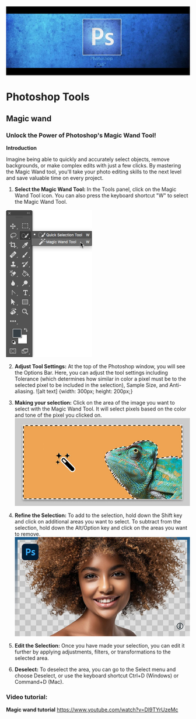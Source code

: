 ![alt text][def]

# Photoshop Tools
## Magic wand 
### Unlock the Power of Photoshop's Magic Wand Tool!
**Introduction** 

Imagine being able to quickly and accurately select objects, remove backgrounds, or make complex edits with just a few clicks. By mastering the Magic Wand tool, you'll take your photo editing skills to the next level and save valuable time on every project. 

1. **Select the Magic Wand Tool:**  In the Tools panel, click on the Magic Wand Tool icon. You can also press the keyboard shortcut "W" to select the Magic Wand Tool.

![Select Magic wand](magic-wand-tool-shortcut.png)

2. **Adjust Tool Settings:** At the top of the Photoshop window, you will see the Options Bar. Here, you can adjust the tool settings including Tolerance (which determines how similar in color a pixel must be to the selected pixel to be included in the selection), Sample Size, and Anti-aliasing. 
![alt text] {width: 300px; height: 200px;}

3. **Making your selection:** Click on the area of the image you want to select with the Magic Wand Tool. It will select pixels based on the color and tone of the pixel you clicked on.
![alt text](MagicWand-hero-2x-2x.jpg.img.jpg) 

4. **Refine the Selection:** To add to the selection, hold down the Shift key and click on additional areas you want to select. To subtract from the selection, hold down the Alt/Option key and click on the areas you want to remove. 
![alt text](maxresdefault.jpg)

5. **Edit the Selection:** Once you have made your selection, you can edit it further by applying adjustments, filters, or transformations to the selected area. 

6. **Deselect:** To deselect the area, you can go to the Select menu and choose Deselect, or use the keyboard shortcut Ctrl+D (Windows) or Command+D (Mac). 

### Video tutorial:  
**Magic wand tutorial** https://www.youtube.com/watch?v=Dl9TYrUzeMc




[def]: Layout.png